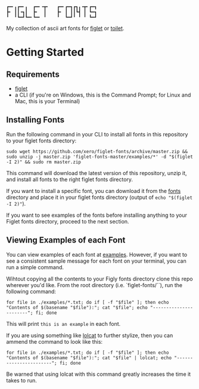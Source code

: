 ```
┏━╸╻┏━╸╻  ┏━╸╺┳╸   ┏━╸┏━┓┏┓╻╺┳╸┏━┓
┣╸ ┃┃╺┓┃  ┣╸  ┃    ┣╸ ┃ ┃┃┗┫ ┃ ┗━┓
╹  ╹┗━┛┗━╸┗━╸ ╹    ╹  ┗━┛╹ ╹ ╹ ┗━┛
```

My collection of ascii art fonts for [figlet](http://www.figlet.org/) or [toilet](http://caca.zoy.org/wiki/toilet). 

# Getting Started
## Requirements

* [figlet](http://www.figlet.org/)
* a CLI (if you're on Windows, this is the Command Prompt; for Linux and Mac, this is your Terminal)

## Installing Fonts
Run the following command in your CLI to install all fonts in this repository to your figlet fonts directory:

`sudo wget https://github.com/xero/figlet-fonts/archive/master.zip && sudo unzip -j master.zip 'figlet-fonts-master/examples/*' -d "$(figlet -I 2)" && sudo rm master.zip`

This command will download the latest version of this repository, unzip it, and install all fonts to the right figlet fonts directory. 

If you want to install a specific font, you can download it from the [fonts](fonts) directory and place it in your figlet fonts directory (output of `echo "$(figlet -I 2)"`).

If you want to see examples of the fonts before installing anything to your Figlet fonts directory, proceed to the next section.

## Viewing Examples of each Font 
You can view examples of each font at [examples](fonts/Examples.md). However, if you want to see a consistent sample message for each font on your terminal, you can run a simple command.

Wihtout copying all the contents to your Figly fonts directory clone this repo wherever you'd like. From the root directory (i.e. `figlet-fonts/``), run the following command:

`for file in ./examples/*.txt; do if [ -f "$file" ]; then echo "Contents of $(basename "$file"):"; cat "$file"; echo "-----------------------"; fi; done`

This will print `this is an example` in each font.

If you are using something like [lolcat](https://github.com/busyloop/lolcat) to further stylize, then you can ammend the command to look like this:

`for file in ./examples/*.txt; do if [ -f "$file" ]; then echo "Contents of $(basename "$file"):"; cat "$file" | lolcat; echo "-----------------------"; fi; done`

Be warned that using lolcat with this command greatly increases the time it takes to run.
